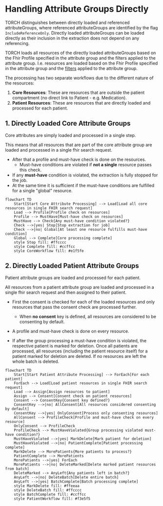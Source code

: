 # Handling Attribute Groups Directly

TORCH distinguishes between directly loaded and referenced attributeGroups, where referenced attributeGroups are identified by the flag
`IncludeReferenceOnly`.
Directly loaded attributeGroups can be loaded directly as their inclusion in the extraction does not depend on any referencing.

TORCH loads all resources of the directly loaded attributeGroups based on the Fhir Profile specified in the attribute group and the filters applied to the attribute group.
I.e. resources are loaded based on the Fhir Profile specified in the attribute group and
the [filters](../crtdl/filter.md) applied to
the attribute group.

The processing has two separate workflows due to the different nature of the resources:

1. **Core Resources**: These are resources that are outside the patient compartment (no direct link to Patient - e.g. Medication).
2. **Patient Resources**: These are resources that are directly loaded and processed for each patient.

## 1. Directly Loaded Core Attribute Groups

Core attributes are simply loaded and processed in a single step.

This means that all resources that are part of the core attribute group are loaded and processed in a single fhir search
request.

- After that a profile and must-have check is done on the resources.
    - Must-have conditions are violated if **not a single** resource passes this check.
- If any **must-have** condition is violated, the extraction is fully stopped for the job.
- At the same time it is sufficient if the must-have conditions are fulfilled for a single "global" resource.

```mermaid
flowchart TD
	Start[Start Core Attribute Processing] --> Load[Load all core resources in single FHIR search request]
	Load --> Profile[Profile check on resources]
	Profile --> MustHave[Must-have check on resources]
	MustHave --> Check{Any must-have condition violated?}
	Check -->|yes| Stop[Stop extraction for job]
    Check -->|no| Global[At least one resource fulfills must-have condition]
	Global --> Complete[Core processing complete]
	style Stop fill: #ffcccc
	style Complete fill: #ccffcc
    style CoreWorkflow fill: #e1f5fe
```

## 2. Directly Loaded Patient Attribute Groups

Patient attribute groups are loaded and processed for each patient.

All resources from a patient attribute group are loaded and processed in a single fhir search request
and then assigned to their patient.

- First the consent is checked for each of the loaded resources and only resources that pass the consent check are processed further.
    - When **no consent** key is defined, all resources are considered to be consenting by
      default.
- A profile and must-have check is done on every resource.

- If after the group processing a must-have condition is violated, the respective patient is marked for deletion. Once all patients are processed,
  all resources (including the patient resource itself) for a patient marked for deletion are deleted. If no resources are left the whole batch is deleted.

```mermaid
flowchart TD
	Start[Start Patient Attribute Processing] --> ForEach[For each patient]
	ForEach --> Load[Load patient resources in single FHIR search request]
	Load --> Assign[Assign resources to patient]
	Assign --> Consent[Consent check on patient resources]
	Consent --> ConsentKey{Consent key defined?}
	ConsentKey -->|no| AllConsent[All resources considered consenting by default]
	ConsentKey -->|yes| OnlyConsent[Process only consenting resources]
	AllConsent --> ProfileCheck[Profile and must-have check on every resource]
	OnlyConsent --> ProfileCheck
    ProfileCheck --> MustHaveViolated{Group processing violated must-have condition?}
	MustHaveViolated -->|yes| MarkDelete[Mark patient for deletion]
	MustHaveViolated -->|no| PatientComplete[Patient processing complete]
	MarkDelete --> MorePatients{More patients to process?}
	PatientComplete --> MorePatients
	MorePatients -->|yes| ForEach
	MorePatients -->|no| DeleteMarked[Delete marked patient resources from batch]
	DeleteMarked --> AnyLeft{Any patients left in batch?}
	AnyLeft -->|no| DeleteBatch[Delete entire batch]
	AnyLeft -->|yes| BatchComplete[Batch processing complete]
	style MarkDelete fill: #ffeeaa
	style DeleteBatch fill: #ffcccc
	style BatchComplete fill: #ccffcc
    style PatientWorkflow fill: #f3e5f5
```


